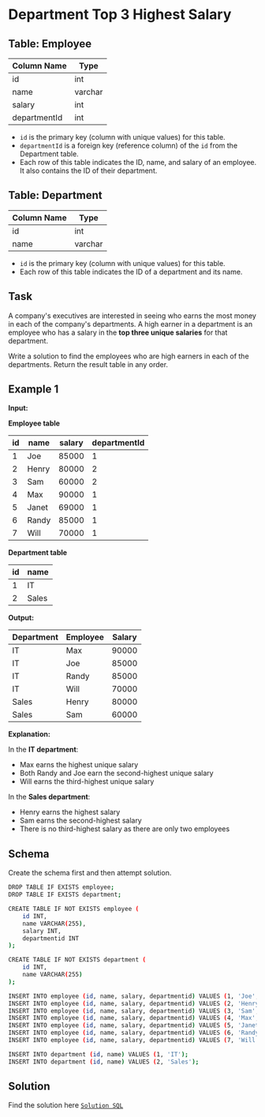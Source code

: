 # Department Top 3 Highest Salary

## Table: Employee

| Column Name  | Type    |
|--------------|---------|
| id           | int     |
| name         | varchar |
| salary       | int     |
| departmentId | int     |

- `id` is the primary key (column with unique values) for this table.
- `departmentId` is a foreign key (reference column) of the `id` from the Department table.
- Each row of this table indicates the ID, name, and salary of an employee. It also contains the ID of their department.

## Table: Department

| Column Name | Type    |
|-------------|---------|
| id          | int     |
| name        | varchar |

- `id` is the primary key (column with unique values) for this table.
- Each row of this table indicates the ID of a department and its name.

## Task

A company's executives are interested in seeing who earns the most money in each of the company's departments.
A high earner in a department is an employee who has a salary in the **top three unique salaries** for that department.

Write a solution to find the employees who are high earners in each of the departments.
Return the result table in any order.

## Example 1

**Input:**

**Employee table**

| id | name  | salary | departmentId |
|----|-------|--------|--------------|
| 1  | Joe   | 85000  | 1            |
| 2  | Henry | 80000  | 2            |
| 3  | Sam   | 60000  | 2            |
| 4  | Max   | 90000  | 1            |
| 5  | Janet | 69000  | 1            |
| 6  | Randy | 85000  | 1            |
| 7  | Will  | 70000  | 1            |

**Department table**

| id | name  |
|----|-------|
| 1  | IT    |
| 2  | Sales |

**Output:**

| Department | Employee | Salary |
|------------|----------|--------|
| IT         | Max      | 90000  |
| IT         | Joe      | 85000  |
| IT         | Randy    | 85000  |
| IT         | Will     | 70000  |
| Sales      | Henry    | 80000  |
| Sales      | Sam      | 60000  |

**Explanation:**

In the **IT department**:
- Max earns the highest unique salary
- Both Randy and Joe earn the second-highest unique salary
- Will earns the third-highest unique salary

In the **Sales department**:
- Henry earns the highest salary
- Sam earns the second-highest salary
- There is no third-highest salary as there are only two employees


## Schema
Create the schema first and then attempt solution.
```bash
DROP TABLE IF EXISTS employee;
DROP TABLE IF EXISTS department;

CREATE TABLE IF NOT EXISTS employee (
    id INT,
    name VARCHAR(255),
    salary INT,
    departmentid INT
);

CREATE TABLE IF NOT EXISTS department (
    id INT,
    name VARCHAR(255)
);

INSERT INTO employee (id, name, salary, departmentid) VALUES (1, 'Joe', 85000, 1);
INSERT INTO employee (id, name, salary, departmentid) VALUES (2, 'Henry', 80000, 2);
INSERT INTO employee (id, name, salary, departmentid) VALUES (3, 'Sam', 60000, 2);
INSERT INTO employee (id, name, salary, departmentid) VALUES (4, 'Max', 90000, 1);
INSERT INTO employee (id, name, salary, departmentid) VALUES (5, 'Janet', 69000, 1);
INSERT INTO employee (id, name, salary, departmentid) VALUES (6, 'Randy', 85000, 1);
INSERT INTO employee (id, name, salary, departmentid) VALUES (7, 'Will', 70000, 1);

INSERT INTO department (id, name) VALUES (1, 'IT');
INSERT INTO department (id, name) VALUES (2, 'Sales');
```

## Solution
Find the solution here [`Solution SQL`](../solutions/10-department-top-3-salary.sql)